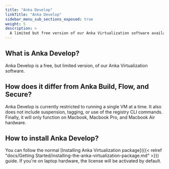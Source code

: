 ```yaml
---
title: "Anka Develop"
linkTitle: "Anka Develop"
sidebar_menu_sub_sections_exposed: true
weight: 5
description: >
  A limited but free version of our Anka Virtualization software available for developers using laptops
---
```


## What is Anka Develop?

Anka Develop is a free, but limited version, of our Anka Virtualization software.

## How does it differ from Anka Build, Flow, and Secure?

Anka Develop is currently restricted to running a single VM at a time. It also does not include suspension, tagging, or use of the registry CLI commands. Finally, it will only function on Macbook, Macbook Pro, and Macbook Air hardware.

## How to install Anka Develop?

You can follow the normal [Installing Anka Virtualization package]({{< relref "docs/Getting Started/installing-the-anka-virtualization-package.md" >}}) guide. If you're on laptop hardware, the license will be activated by default.